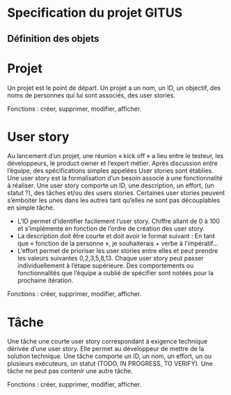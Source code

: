 Specification du projet GITUS
==============================

Définition des objets
------------------------------


# Projet 
Un projet est le point de départ. Un projet a un nom, un ID, un objectif, des noms de personnes qui lui sont associés, des user stories.

Fonctions : créer, supprimer, modifier, afficher.

# User story 
Au lancement d’un projet, une réunion « kick off » a lieu entre le testeur, les développeurs, le product owner et l’expert métier. Après discussion entre l’équipe, des spécifications simples appelées User stories sont établies.
Une user story est la formalisation d’un besoin associé à une fonctionnalité à réaliser. 
Une user story comporte un ID, une description, un effort, (un statut ?), des tâches et/ou des users stories. Certaines user stories peuvent s’emboiter les unes dans les autres tant qu’elles ne sont pas découplables en simple tâche.
* L’ID permet d’identifier facilement l’user story. Chiffre allant de 0 à 100 et s’implémente en fonction de l’ordre de création des user story.
* La description doit être courte et doit avoir le format suivant : En tant que « fonction de la personne », je souhaiterais + verbe à l’impératif…
* L’effort permet de prioriser les user stories entre elles  et peut prendre les valeurs suivantes 0,2,3,5,8,13.
Chaque user story peut passer individuellement à l’étape supérieure.
Des comportements ou fonctionnalités que l’équipe a oublié de spécifier sont notées pour la prochaine itération.

Fonctions : créer, supprimer, modifier, afficher.

# Tâche
Une tâche une courte user story correspondant à exigence technique dérivée d’une user story. Elle permet au développeur de mettre de la solution technique.
Une tâche comporte un ID, un nom, un effort, un ou plusieurs exécuteurs, un statut (TODO, IN PROGRESS, TO VERIFY).
Une tâche ne peut pas contenir une autre tâche.

Fonctions : créer, supprimer, modifier, afficher.

